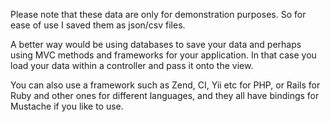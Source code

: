 Please note that these data are only for demonstration purposes. So for ease of use I saved them as json/csv files.

A better way would be using databases to save your data and perhaps using MVC methods and frameworks for your application.
In that case you load your data within a controller and pass it onto the view.

You can also use a framework such as Zend, CI, Yii etc for PHP,
or Rails for Ruby and other ones for different languages,
and they all have bindings for Mustache if you like to use.
